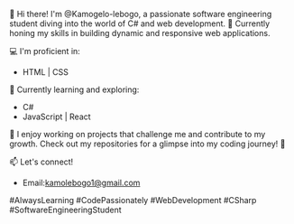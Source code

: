 👋 Hi there! I'm @Kamogelo-lebogo, a passionate software engineering student diving into the world of C# and web development. 🚀 Currently honing my skills in building dynamic and responsive web applications.

💻 I'm proficient in:
- HTML | CSS 

🌱 Currently learning and exploring:
- C#
- JavaScript | React

🔨 I enjoy working on projects that challenge me and contribute to my growth. Check out my repositories for a glimpse into my coding journey! 📂

📫 Let's connect!
- Email:kamolebogo1@gmail.com

#AlwaysLearning #CodePassionately #WebDevelopment #CSharp #SoftwareEngineeringStudent

<!---
Kamogelo-lebogo/Kamogelo-lebogo is a ✨ special ✨ repository because its `README.md` (this file) appears on your GitHub profile.
You can click the Preview link to take a look at your changes.
--->

